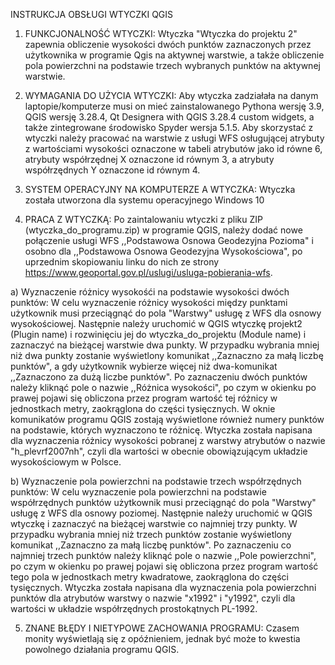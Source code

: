 INSTRUKCJA OBSŁUGI WTYCZKI QGIS
1. FUNKCJONALNOŚĆ WTYCZKI:
Wtyczka "Wtyczka do projektu 2" zapewnia obliczenie wysokości dwóch punktów zaznaczonych przez użytkownika w programie Qgis na aktywnej warstwie, 
a także obliczenie pola powierzchni na podstawie trzech wybranych punktów na aktywnej warstwie.

2. WYMAGANIA DO UŻYCIA WTYCZKI:
Aby wtyczka zadziałała na danym laptopie/komputerze musi on mieć zainstalowanego Pythona wersję 3.9, QGIS wersję 3.28.4, Qt Designera with QGIS 3.28.4 custom widgets, a także zintegrowane środowisko Spyder wersja 5.1.5. Aby skorzystać z wtyczki należy pracować 
na warstwie z usługi WFS osługującej atrybuty z wartościami wysokości oznaczone w tabeli atrybutów jako id równe 6, atrybuty współrzędnej X oznaczone id równym 3, 
a atrybuty współrzędnych Y oznaczone id równym 4.

3. SYSTEM OPERACYJNY NA KOMPUTERZE A WTYCZKA: Wtyczka została utworzona dla systemu operacyjnego Windows 10

4. PRACA Z WTYCZKĄ:
Po zaintalowaniu wtyczki z pliku ZIP (wtyczka_do_programu.zip) w programie QGIS, należy dodać nowe połączenie usługi WFS ,,Podstawowa
Osnowa Geodezyjna Pozioma" i osobno dla ,,Podstawowa Osnowa Geodezyjna Wysokościowa",  po uprzednim skopiowaniu linku do 
nich ze strony https://www.geoportal.gov.pl/uslugi/usluga-pobierania-wfs. 

a) Wyznaczenie różnicy wysokośći na podstawie wysokości dwóch punktów: 
W celu wyznaczenie różnicy wysokości między punktami użytkownik musi przeciągnąć do pola "Warstwy" usługę z WFS dla osnowy wysokościowej. 
Następnie należy uruchomić w QGIS wtyczkę projekt2 (Plugin name) i rozwinięciu jej do wtyczka_do_projektu (Module name) i zaznaczyć na bieżącej warstwie dwa punkty.
W przypadku wybrania mniej niż dwa punkty zostanie wyświetlony komunikat ,,Zaznaczno  za małą liczbę punktów", a gdy użytkownik wybierze więcej niż dwa-komunikat ,,Zaznaczono za dużą liczbe punktów". 
Po zaznaczeniu dwóch punktów należy kliknąć pole o nazwie ,,Różnica wysokości", po czym w okienku po prawej pojawi się obliczona 
przez program wartość tej różnicy w jednostkach metry, zaokrąglona do części tysięcznych. W oknie komunikatów programu QGIS zostają wyświetlone również 
numery punktów na podstawie, których wyznaczono te różnicę.
Wtyczka została napisana dla wyznaczenia różnicy wysokości pobranej z warstwy atrybutów o nazwie "h_plevrf2007nh", czyli dla wartości w obecnie 
obowiązującym układzie wysokościowym w Polsce. 

b) Wyznaczenie pola powierzchni na podstawie trzech współrzędnych punktów:
W celu wyznaczenie pola powierzchni na podstawie współrzędnych punktów użytkownik musi przeciągnąć do pola "Warstwy" usługę z WFS dla osnowy poziomej. 
Następnie należy uruchomić w QGIS wtyczkę i zaznaczyć na bieżącej warstwie co najmniej trzy punkty. W przypadku wybrania mniej niż trzech punktów zostanie wyświetlony 
komunikat ,,Zaznaczno  za małą liczbę punktów". Po zaznaczeniu co najmniej trzech punktów należy 
kliknąć pole o nazwie ,,Pole powierzchni", po czym w okienku po prawej pojawi się obliczona przez program wartość tego pola w jednostkach metry kwadratowe,
zaokrąglona do części tysięcznych. Wtyczka została napisana dla wyznaczenia pola powierzchni punktów  dla atrybutów  warstwy o nazwie "x1992" i "y1992", 
czyli dla wartości w układzie współrzędnych prostokątnych PL-1992. 

5. ZNANE BŁĘDY I NIETYPOWE ZACHOWANIA PROGRAMU:
Czasem monity wyświetlają się z opóźnieniem, jednak być może to kwestia powolnego działania programu QGIS.


